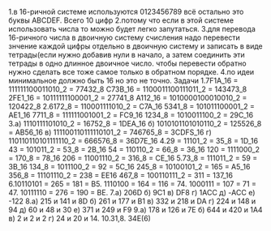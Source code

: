 1.в 16-ричной системе используются 0123456789 всё остально это буквы ABCDEF. Всего 10 цифр
2.потому что если в этой системе использовать числа то можно будет легко запутаться.
3.для перевода 16-ричного числа в двоичную систему счисления надо перевести знчение каждой цифры отдельно в двоичную систему и записать в виде тетрады(если нужно добавив нули в начало, а затем соединить эти тетрады в одно длинное двоичное число. чтобы перевести обратно нужно сделать все тоже самое только в обратном порядке.
4.по идеи минимальное должно быть 16 но это не точно.
Задачи
1.7F1А_16 = 111111100011010_2 = 77432_8 С73В_16 = 1100011100111011_2 = 143473_8 2FЕ1_16 = 10111111100001_2 = 27741_8 А112_16 = 1010000100010010_2 = 120422_8
2.6172_8 = 110001111010_2 = С7А_16 5341_8 = 101011100001_2 = АЕ1_16 7711_8 = 111111001001_2 = FC9_16 1234_8 = 1010011100_2 = 29C_16
3.а) 1110111101010_2 = 16752_8 = 1DEA_16 б) 1010101101010110_2 = 125526_8 = AB56_16 в) 111100110111110101_2 = 746765_8 = 3CDFS_16 г) 110110110101111110_2 = 666576_8 = 36D7E_16
4.29 = 11101_2 = 35_8 = 1D_16 43 = 101011_2 = 53_8 = 2B_16 54 = 110110_2 = 66_8 = 36_16 120 = 1111000_2 = 170_8 = 78_16 206 = 11001110_2 = 316_8 = CE_16
5.73_8 = 111011_2 = 59 = 3B_16 134_8 = 1011100_2 = 92 = 5C_16 245_8 = 10100101_2 = 165 = A5_16 356_8 = 11101110_2 = 238 = EE16 467_8 = 100110111_2 = 311 = 137_16
6.10110101 = 265 = 181 = B5. 1110100 = 164 = 116 = 74. 1000111 = 107 = 71 = 47. 10111110 = 276 = 190 = BE.
7.а) 206D б) 9С1 в) DF8 г) 1ACC д) -ACC е) -122
8.а) 215 и 141 и 8D б) 261 и 177 и B1 в) 332 и 218 и DA г) 224 и 148 и 94 д) 60 и 48 и 30 е) 371 и 249 и F9
9.а) 178 и 126 и 7E б) 644 и 420 и 1A4 в) 2 и 2 и 2 г) 24 и 20 и 14.
10.31,8. 34E(6)
